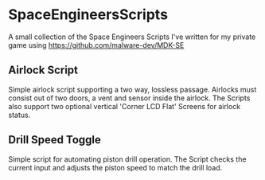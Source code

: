# SpaceEngineersScripts
A small collection of the Space Engineers Scripts I've written for my private game using https://github.com/malware-dev/MDK-SE

## Airlock Script
Simple airlock script supporting a two way, lossless passage. Airlocks must consist out of two doors, a vent and sensor inside the airlock.
The Scripts also support two optional vertical 'Corner LCD Flat' Screens for airlock status.

## Drill Speed Toggle
Simple script for automating piston drill operation. The Script checks the current input and adjusts the piston speed to match the drill load.

